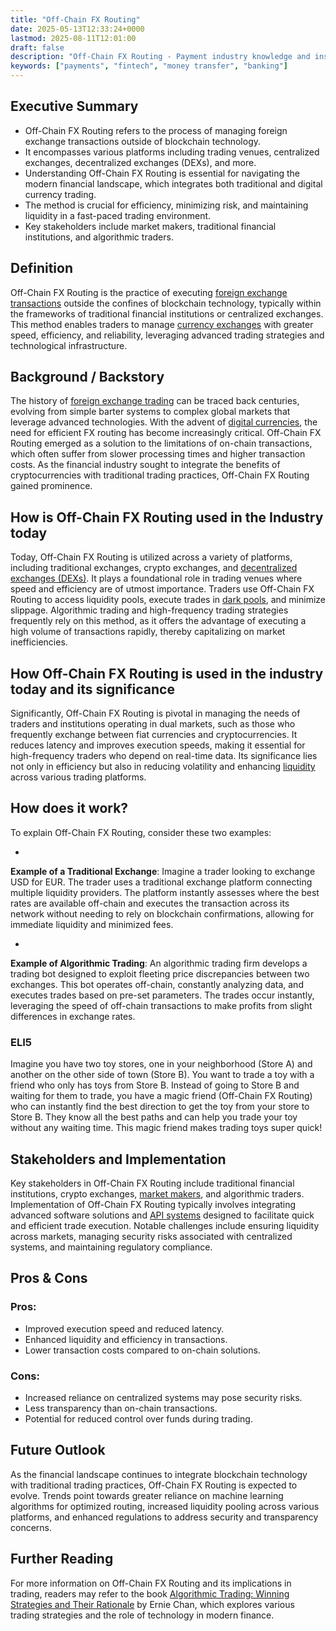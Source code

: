 ```yaml
---
title: "Off-Chain FX Routing"
date: 2025-05-13T12:33:24+0000
lastmod: 2025-08-11T12:01:00
draft: false
description: "Off-Chain FX Routing - Payment industry knowledge and insights"
keywords: ["payments", "fintech", "money transfer", "banking"]
---
```


## Executive Summary

- Off-Chain FX Routing refers to the process of managing foreign exchange transactions outside of blockchain technology.
- It encompasses various platforms including trading venues, centralized exchanges, decentralized exchanges (DEXs), and more.
- Understanding Off-Chain FX Routing is essential for navigating the modern financial landscape, which integrates both traditional and digital currency trading.
- The method is crucial for efficiency, minimizing risk, and maintaining liquidity in a fast-paced trading environment.
- Key stakeholders include market makers, traditional financial institutions, and algorithmic traders.

## Definition
Off-Chain FX Routing is the practice of executing [foreign exchange transactions](https://faisalkhanllc.xyz/resources/payments-wiki/fx-foreign-exchange/) outside the confines of blockchain technology, typically within the frameworks of traditional financial institutions or centralized exchanges. This method enables traders to manage [currency exchanges](https://faisalkhanllc.xyz/resources/payments-wiki/currency-exchange/) with greater speed, efficiency, and reliability, leveraging advanced trading strategies and technological infrastructure.

## Background / Backstory 
The history of [foreign exchange trading](https://faisalkhanllc.xyz/resources/payments-wiki/currency-exchange/) can be traced back centuries, evolving from simple barter systems to complex global markets that leverage advanced technologies. With the advent of [digital currencies](https://faisalkhanllc.xyz/resources/payments-wiki/cryptocurrency/), the need for efficient FX routing has become increasingly critical. Off-Chain FX Routing emerged as a solution to the limitations of on-chain transactions, which often suffer from slower processing times and higher transaction costs. As the financial industry sought to integrate the benefits of cryptocurrencies with traditional trading practices, Off-Chain FX Routing gained prominence.

## How is Off-Chain FX Routing used in the Industry today
Today, Off-Chain FX Routing is utilized across a variety of platforms, including traditional exchanges, crypto exchanges, and [decentralized exchanges (DEXs)](https://faisalkhanllc.xyz/resources/payments-wiki/d/decentralized-exchange-dex/). It plays a foundational role in trading venues where speed and efficiency are of utmost importance. Traders use Off-Chain FX Routing to access liquidity pools, execute trades in [dark pools](https://faisalkhanllc.xyz/resources/payments-wiki/d/dark-pools/), and minimize slippage. Algorithmic trading and high-frequency trading strategies frequently rely on this method, as it offers the advantage of executing a high volume of transactions rapidly, thereby capitalizing on market inefficiencies.

## How Off-Chain FX Routing is used in the industry today and its significance
Significantly, Off-Chain FX Routing is pivotal in managing the needs of traders and institutions operating in dual markets, such as those who frequently exchange between fiat currencies and cryptocurrencies. It reduces latency and improves execution speeds, making it essential for high-frequency traders who depend on real-time data. Its significance lies not only in efficiency but also in reducing volatility and enhancing [liquidity](https://faisalkhanllc.xyz/resources/payments-wiki/l/liquidity/) across various trading platforms.

## How does it work?
To explain Off-Chain FX Routing, consider these two examples:

- 
**Example of a Traditional Exchange**: Imagine a trader looking to exchange USD for EUR. The trader uses a traditional exchange platform connecting multiple liquidity providers. The platform instantly assesses where the best rates are available off-chain and executes the transaction across its network without needing to rely on blockchain confirmations, allowing for immediate liquidity and minimized fees.

- 
**Example of Algorithmic Trading**: An algorithmic trading firm develops a trading bot designed to exploit fleeting price discrepancies between two exchanges. This bot operates off-chain, constantly analyzing data, and executes trades based on pre-set parameters. The trades occur instantly, leveraging the speed of off-chain transactions to make profits from slight differences in exchange rates.

### ELI5
Imagine you have two toy stores, one in your neighborhood (Store A) and another on the other side of town (Store B). You want to trade a toy with a friend who only has toys from Store B. Instead of going to Store B and waiting for them to trade, you have a magic friend (Off-Chain FX Routing) who can instantly find the best direction to get the toy from your store to Store B. They know all the best paths and can help you trade your toy without any waiting time. This magic friend makes trading toys super quick!

## Stakeholders and Implementation
Key stakeholders in Off-Chain FX Routing include traditional financial institutions, crypto exchanges, [market makers](https://faisalkhanllc.xyz/resources/payments-wiki/m/market-maker/), and algorithmic traders. Implementation of Off-Chain FX Routing typically involves integrating advanced software solutions and [API systems](https://faisalkhanllc.xyz/resources/payments-wiki/a/application-programming-interface-api/) designed to facilitate quick and efficient trade execution. Notable challenges include ensuring liquidity across markets, managing security risks associated with centralized systems, and maintaining regulatory compliance.

## Pros & Cons
### Pros:

- Improved execution speed and reduced latency.
- Enhanced liquidity and efficiency in transactions.
- Lower transaction costs compared to on-chain solutions.

### Cons:

- Increased reliance on centralized systems may pose security risks.
- Less transparency than on-chain transactions.
- Potential for reduced control over funds during trading.

## Future Outlook
As the financial landscape continues to integrate blockchain technology with traditional trading practices, Off-Chain FX Routing is expected to evolve. Trends point towards greater reliance on machine learning algorithms for optimized routing, increased liquidity pooling across various platforms, and enhanced regulations to address security and transparency concerns.

## Further Reading
For more information on Off-Chain FX Routing and its implications in trading, readers may refer to the book [Algorithmic Trading: Winning Strategies and Their Rationale](https://www.goodreads.com/book/show/17848897-algorithmic-trading) by Ernie Chan, which explores various trading strategies and the role of technology in modern finance.